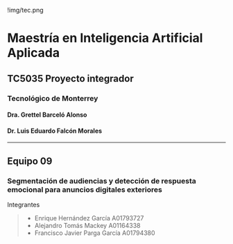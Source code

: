 !img/tec.png
# Maestría en Inteligencia Artificial Aplicada
## TC5035 Proyecto integrador
### Tecnológico de Monterrey
#### Dra. Grettel Barceló Alonso
#### Dr. Luis Eduardo Falcón Morales

___

## Equipo 09

### Segmentación de audiencias y detección de respuesta emocional para anuncios digitales exteriores

Integrantes

> - Enrique Hernández García A01793727
> - Alejandro Tomás Mackey A01164338
> - Francisco Javier Parga García A01794380

